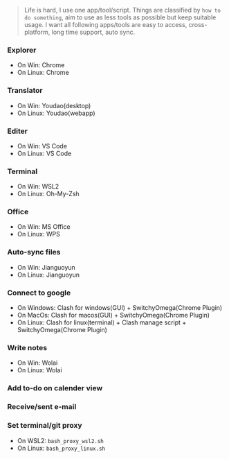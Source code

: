 > Life is hard, I use one app/tool/script.
Things are classified by `how to do something`, aim to use as less tools as possible but keep suitable usage.
I want all following apps/tools are easy to access, cross-platform, long time support, auto sync. 

### Explorer
- On Win: Chrome
- On Linux: Chrome

### Translator
- On Win: Youdao(desktop)
- On Linux: Youdao(webapp)

### Editer
- On Win: VS Code
- On Linux: VS Code

### Terminal
- On Win: WSL2
- On Linux: Oh-My-Zsh

### Office 
- On Win: MS Office
- On Linux: WPS

### Auto-sync files
- On Win: Jianguoyun
- On Linux: Jianguoyun

### Connect to google
- On Windows: Clash for windows(GUI) + SwitchyOmega(Chrome Plugin)
- On MacOs: Clash for macos(GUI) + SwitchyOmega(Chrome Plugin)
- On Linux: Clash for linux(terminal) + Clash manage script + SwitchyOmega(Chrome Plugin)

### Write notes 
- On Win: Wolai
- On Linux: Wolai

### Add to-do on calender view

### Receive/sent e-mail

### Set terminal/git proxy
- On WSL2: `bash_proxy_wsl2.sh` 
- On Linux: `bash_proxy_linux.sh`

